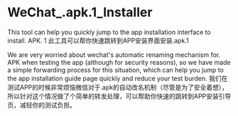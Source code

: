 # WeChat_.apk.1_Installer
This tool can help you quickly jump to the app installation interface to install. APK. 1
此工具可以帮你快速跳转到APP安装界面安装.apk.1

We are very worried about wechat's automatic renaming mechanism for. APK when testing the app (although for security reasons), so we have made a simple forwarding process for this situation, which can help you jump to the app installation guide page quickly and reduce your test burden.
我们在测试APP的时候非常烦恼微信对于.apk的自动改名机制（尽管是为了安全着想），所以针对这个情况做了个简单的转发处理，可以帮助你快速的跳转到APP安装引导页，减轻你的测试负担。
